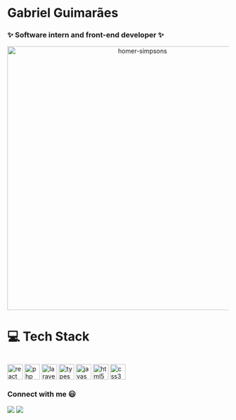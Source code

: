 # Gabriel Guimarães
### ✨ Software intern and front-end developer ✨


<p align="center">
 <img src="https://pngimg.com/uploads/simpsons/simpsons_PNG8.png" alt="homer-simpsons" height="600">
</p>

<h1>💻   Tech Stack</h1>

<div style="display: inline_block"><br>
 <img align="center" src="https://cdn-media-1.freecodecamp.org/images/1*jnqXL4Q-iW0qxodFDTxyFQ.jpeg" alt="react" height="35" width="35">
 
 <img align="center" src="https://upload.wikimedia.org/wikipedia/commons/thumb/2/27/PHP-logo.svg/800px-PHP-logo.svg.png" alt="php" height="35" width="35">

 <img align="center" src="https://upload.wikimedia.org/wikipedia/commons/thumb/9/9a/Laravel.svg/800px-Laravel.svg.png" alt="laravel" height="35" width="35">

 <img align="center" src="https://procoders.tech/wp-content/uploads/2020/11/Typescript_logo_2020.svg" alt="typescript" height="35" width="35">

 <img align="center" src="https://usefulangle.com/img/thumb/javascript.png" alt="javascript" height="35" width="35">

 <img align="center" src="https://logodownload.org/wp-content/uploads/2016/10/html5-logo-9.png" alt="html5" height="35" width="35">

 <img align="center" src="https://logospng.org/download/css-3/logo-css-3-2048.png" alt="css3" height="35" width="35">
</div>

### Connect with me 😃

<div>     
  <a href = "mailto:gabeguimaraes13@gmail.com" target="_blank"><img src="https://img.shields.io/badge/-Gmail-%23333?style=for-the-badge&logo=gmail&logoColor=white"></a>
  <a href="https://www.instagram.com/gabedaltro/" target="_blank"><img src="https://img.shields.io/badge/-instagram-%230077B5?style=for-the-badge&logo=instagram&logoColor=white" target="blank"></a> 
</div>

